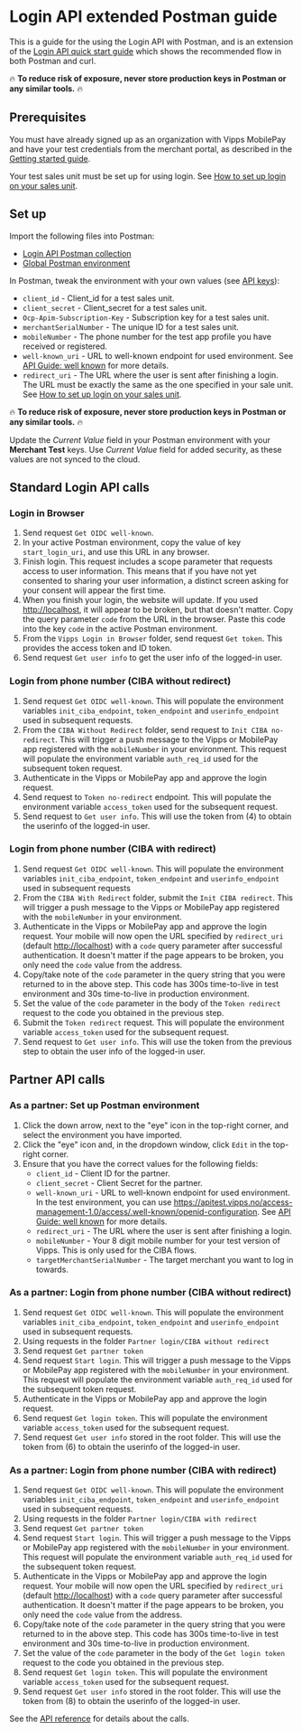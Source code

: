 <!-- START_METADATA
---
title: Login API extended Postman guide
sidebar_label: Postman guide
sidebar_position: 190
description: Extensive examples of the Login API using Postman.
pagination_next: null
pagination_prev: null
---
END_METADATA -->

# Login API extended Postman guide

This is a guide for the using the Login API with Postman, and is an extension of the
[Login API quick start guide](vipps-login-api-quick-start.md) which shows the
recommended flow in both Postman and curl.

🔥 **To reduce risk of exposure, never store production keys in Postman or any similar tools.** 🔥

## Prerequisites

You must have already signed up as an organization with Vipps MobilePay and have
your test credentials from the merchant portal, as described in the
[Getting started guide](https://developer.vippsmobilepay.com/docs/getting-started).

Your test sales unit must be set up for using login.
See [How to set up login on your sales unit](https://developer.vippsmobilepay.com/docs/developer-resources/portal#how-to-setup-login-on-your-sales-unit).

## Set up

Import the following files into Postman:

* [Login API Postman collection](/tools/vipps-login-api.postman_collection.json)
* [Global Postman environment](https://github.com/vippsas/vipps-developers/blob/master/tools/vipps-api-global-postman-environment.json)

In Postman, tweak the environment with your own values (see
[API keys](https://developer.vippsmobilepay.com/docs/common-topics/api-keys/)):

* `client_id` - Client_id for a test sales unit.
* `client_secret` - Client_secret for a test sales unit.
* `Ocp-Apim-Subscription-Key` - Subscription key for a test sales unit.
* `merchantSerialNumber` - The unique ID for a test sales unit.
* `mobileNumber` - The phone number for the test app profile you have received or registered.
* `well-known_uri` - URL to well-known endpoint for used environment.
   See [API Guide: well known](api-guide/browser-flow-integration.md#openid-connect-discovery-endpoint) for more details.
* `redirect_uri` - The URL where the user is sent after finishing a login.
   The URL must be exactly the same as the one specified in your sale unit.
   See [How to set up login on your sales unit](/docs/developer-resources/portal#how-to-setup-login-on-your-sales-unit).

🔥 **To reduce risk of exposure, never store production keys in Postman or any similar tools.** 🔥

Update the *Current Value* field in your Postman environment with your **Merchant Test** keys.
Use *Current Value* field for added security, as these values are not synced to the cloud.

## Standard Login API calls

### Login in Browser

1. Send request `Get OIDC well-known`.
1. In your active Postman environment, copy the value of key `start_login_uri`, and use this URL in any browser.
1. Finish login. This request includes a scope parameter that requests access to user information.
   This means that if you have not yet consented to sharing your user information, a distinct screen asking for your consent will appear the first time.
1. When you finish your login, the website will update.
If you used <http://localhost>, it will appear to be broken, but that doesn't matter.
Copy the query parameter `code` from the URL in the browser. Paste this code into the key `code` in the active Postman environment.
1. From the `Vipps Login in Browser` folder, send request `Get token`. This provides the access token and ID token.
1. Send request `Get user info` to get the user info of the logged-in user.

### Login from phone number (CIBA without redirect)

1. Send request `Get OIDC well-known`. This will populate the environment variables `init_ciba_endpoint`, `token_endpoint` and `userinfo_endpoint` used in subsequent requests.
1. From the `CIBA Without Redirect` folder, send request to `Init CIBA no-redirect`. This will trigger a push message to the Vipps or MobilePay app registered with the `mobileNumber` in your environment. This request will populate the environment variable `auth_req_id` used for the subsequent token request.
1. Authenticate in the Vipps or MobilePay app and approve the login request.
1. Send request to `Token no-redirect` endpoint. This will populate the environment variable `access_token` used for the subsequent request.
1. Send request to `Get user info`. This will use the token from (4) to obtain the userinfo of the logged-in user.

### Login from phone number (CIBA with redirect)

1. Send request `Get OIDC well-known`. This will populate the environment variables `init_ciba_endpoint`, `token_endpoint` and `userinfo_endpoint` used in subsequent requests
1. From the `CIBA With Redirect` folder, submit the `Init CIBA redirect`. This will trigger a push message to the Vipps or MobilePay app registered with the `mobileNumber` in your environment.
1. Authenticate in the Vipps or MobilePay app and approve the login request. Your mobile will now open the URL specified by `redirect_uri` (default <http://localhost>) with a `code` query parameter after successful authentication. It doesn't matter if the page appears to be broken, you only need the `code` value from the address.
1. Copy/take note of the `code` parameter in the query string that you were returned to in the above step. This code has 300s time-to-live in test environment and 30s time-to-live in production environment.
1. Set the value of the `code` parameter in the body of the `Token redirect` request to the code you obtained in the previous step.
1. Submit the  `Token redirect` request. This will populate the environment variable `access_token` used for the subsequent request.
1. Send request to `Get user info`. This will use the token from the previous step to obtain the user info of the logged-in user.

## Partner API calls

### As a partner: Set up Postman environment

1. Click the down arrow, next to the "eye" icon in the top-right corner, and select the environment you have imported.
1. Click the "eye" icon and, in the dropdown window, click `Edit` in the top-right corner.
1. Ensure that you have the correct values for the following fields:
   * `client_id` - Client ID for the partner.
   * `client_secret` - Client Secret for the partner.
   * `well-known_uri` - URL to well-known endpoint for used environment.
     In the test environment, you can use <https://apitest.vipps.no/access-management-1.0/access/.well-known/openid-configuration>.
     See [API Guide: well known](api-guide/browser-flow-integration.md#openid-connect-discovery-endpoint) for more details.
   * `redirect_uri` - The URL where the user is sent after finishing a login.
   * `mobileNumber` - Your 8 digit mobile number for your test version of Vipps. This is only used for the CIBA flows.
   * `targetMerchantSerialNumber` - The target merchant you want to log in towards.

### As a partner: Login from phone number (CIBA without redirect)

1. Send request `Get OIDC well-known`. This will populate the environment variables `init_ciba_endpoint`, `token_endpoint` and `userinfo_endpoint` used in subsequent requests.
1. Using requests in the folder `Partner login/CIBA without redirect`
1. Send request `Get partner token`
1. Send request `Start login`. This will trigger a push message to the Vipps or MobilePay app registered with the `mobileNumber` in your environment. This request will populate the environment variable `auth_req_id` used for the subsequent token request.
1. Authenticate in the Vipps or MobilePay app and approve the login request.
1. Send request `Get login token`. This will populate the environment variable `access_token` used for the subsequent request.
1. Send request `Get user info` stored in the root folder. This will use the token from (6) to obtain the userinfo of the logged-in user.

### As a partner: Login from phone number (CIBA with redirect)

1. Send request `Get OIDC well-known`. This will populate the environment variables `init_ciba_endpoint`, `token_endpoint` and `userinfo_endpoint` used in subsequent requests.
1. Using requests in the folder `Partner login/CIBA with redirect`
1. Send request `Get partner token`
1. Send request `Start login`. This will trigger a push message to the Vipps or MobilePay app registered with the `mobileNumber` in your environment. This request will populate the environment variable `auth_req_id` used for the subsequent token request.
1. Authenticate in the Vipps or MobilePay app and approve the login request. Your mobile will now open the URL specified by `redirect_uri` (default <http://localhost>) with a `code` query parameter after successful authentication. It doesn't matter if the page appears to be broken, you only need the `code` value from the address.
1. Copy/take note of the `code` parameter in the query string that you were returned to in the above step. This code has 300s time-to-live in test environment and 30s time-to-live in production environment.
1. Set the value of the `code` parameter in the body of the `Get login token` request to the code you obtained in the previous step.
1. Send request `Get login token`. This will populate the environment variable `access_token` used for the subsequent request.
1. Send request `Get user info` stored in the root folder. This will use the token from (8) to obtain the userinfo of the logged-in user.

See the
[API reference](https://developer.vippsmobilepay.com/api/login)
for details about the calls.
